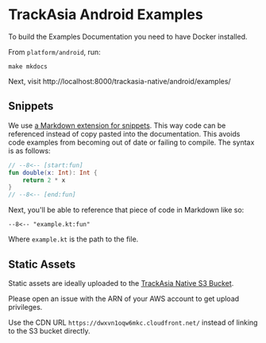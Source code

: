 # TrackAsia Android Examples

To build the Examples Documentation you need to have Docker installed.

From `platform/android`, run:

```
make mkdocs
```

Next, visit http://localhost:8000/trackasia-native/android/examples/

## Snippets

We use [a Markdown extension for snippets](https://facelessuser.github.io/pymdown-extensions/extensions/snippets/#snippet-sections). This way code can be referenced instead of copy pasted into the documentation. This avoids code examples from becoming out of date or failing to compile. The syntax is as follows:

````kotlin
// --8<-- [start:fun]
fun double(x: Int): Int {
    return 2 * x
}
// --8<-- [end:fun]
````

Next, you'll be able to reference that piece of code in Markdown like so:

```
--8<-- "example.kt:fun"
```

Where `example.kt` is the path to the file.

## Static Assets

Static assets are ideally uploaded to the [TrackAsia Native S3 Bucket](https://trackasia-native.s3.eu-central-1.amazonaws.com/index.html#android-documentation-resources/).

Please open an issue with the ARN of your AWS account to get upload privileges.

Use the CDN URL `https://dwxvn1oqw6mkc.cloudfront.net/` instead of linking to the S3 bucket directly.
